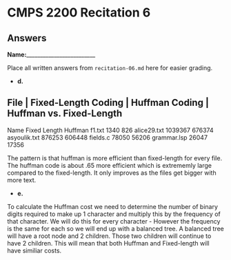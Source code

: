 # CMPS 2200 Recitation 6
## Answers

**Name:**_________________________


Place all written answers from `recitation-06.md` here for easier grading.



- **d.**

File | Fixed-Length Coding | Huffman Coding | Huffman vs. Fixed-Length
----------------------------------------------------------------------
Name	Fixed Length	Huffman 
f1.txt	1340	826
alice29.txt	1039367	676374
asyoulik.txt	876253	606448
fields.c	78050	56206
grammar.lsp	26047	17356


The pattern is that huffman is more efficient than fixed-length for every file. The huffman code is about .65 more efficient which is extrememly large compared to the fixed-length. It only improves as the files get bigger with more text.

- **e.**

To calculate the Huffman cost we need to determine the number of binary digits required to make up 1 character and multiply this by the frequency of that character. We will do this for every character - However the frequency is the same for each so we will end up with a balanced tree. A balanced tree will have a root node and 2 children. Those two children will continue to have 2 children. This will mean that both Huffman and Fixed-length will have similiar costs.
